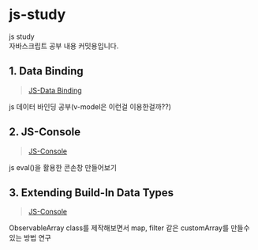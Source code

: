 # js-study
js study  
자바스크립트 공부 내용 커밋용입니다.

## 1. Data Binding
> [JS-Data Binding](https://github.com/xmflr95/js-study/tree/main/data-binding)  
> 
js 데이터 바인딩 공부(v-model은 이런걸 이용한걸까??)

## 2. JS-Console
> [JS-Console](https://github.com/xmflr95/js-study/tree/main/js-console)  
>
js eval()을 활용한 콘손창 만들어보기

## 3. Extending Build-In Data Types
> [JS-Console](https://github.com/xmflr95/js-study/tree/main/extending-built-in-data-types)  
>
ObservableArray class를 제작해보면서 map, filter 같은 customArray를 만들수 있는 방법 연구  
